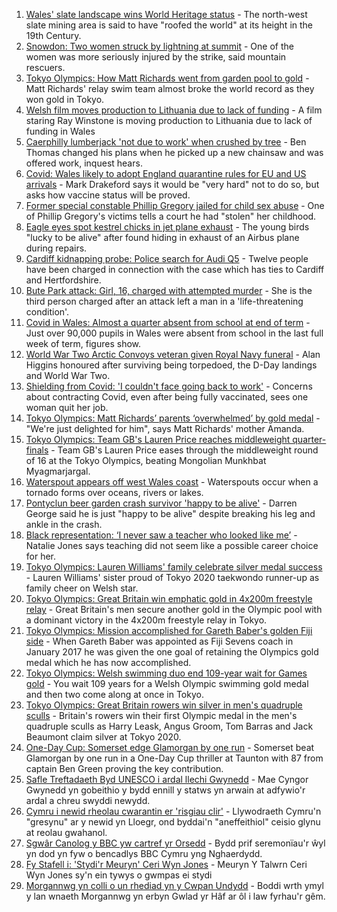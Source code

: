 1. [Wales' slate landscape wins World Heritage status](https://www.bbc.co.uk/news/uk-wales-57986167) - The north-west slate mining area is said to have "roofed the world" at its height in the 19th Century.
2. [Snowdon: Two women struck by lightning at summit](https://www.bbc.co.uk/news/uk-wales-57999183) - One of the women was more seriously injured by the strike, said mountain rescuers.
3. [Tokyo Olympics: How Matt Richards went from garden pool to gold](https://www.bbc.co.uk/news/uk-wales-57994645) - Matt Richards' relay swim team almost broke the world record as they won gold in Tokyo.
4. [Welsh film moves production to Lithuania due to lack of funding](https://www.bbc.co.uk/news/uk-wales-57986735) - A film staring Ray Winstone is moving production to Lithuania due to lack of funding in Wales
5. [Caerphilly lumberjack 'not due to work' when crushed by tree](https://www.bbc.co.uk/news/uk-wales-58003299) - Ben Thomas changed his plans when he picked up a new chainsaw and was offered work, inquest hears.
6. [Covid: Wales likely to adopt England quarantine rules for EU and US arrivals](https://www.bbc.co.uk/news/uk-wales-politics-57996964) - Mark Drakeford says it would be "very hard" not to do so, but asks how vaccine status will be proved.
7. [Former special constable Phillip Gregory jailed for child sex abuse](https://www.bbc.co.uk/news/uk-wales-57994650) - One of Phillip Gregory's victims tells a court he had "stolen" her childhood.
8. [Eagle eyes spot kestrel chicks in jet plane exhaust](https://www.bbc.co.uk/news/uk-wales-57992207) - The young birds "lucky to be alive" after found hiding in exhaust of an Airbus plane during repairs.
9. [Cardiff kidnapping probe: Police search for Audi Q5](https://www.bbc.co.uk/news/uk-wales-57995554) - Twelve people have been charged in connection with the case which has ties to Cardiff and Hertfordshire.
10. [Bute Park attack: Girl, 16, charged with attempted murder](https://www.bbc.co.uk/news/uk-wales-57994643) - She is the third person charged after an attack left a man in a 'life-threatening condition'.
11. [Covid in Wales: Almost a quarter absent from school at end of term](https://www.bbc.co.uk/news/uk-wales-politics-57996960) - Just over 90,000 pupils in Wales were absent from school in the last full week of term, figures show.
12. [World War Two Arctic Convoys veteran given Royal Navy funeral](https://www.bbc.co.uk/news/uk-wales-57976879) - Alan Higgins honoured after surviving being torpedoed, the D-Day landings and World War Two.
13. [Shielding from Covid: 'I couldn't face going back to work'](https://www.bbc.co.uk/news/uk-wales-57995550) - Concerns about contracting Covid, even after being fully vaccinated, sees one woman quit her job.
14. [Tokyo Olympics: Matt Richards’ parents ‘overwhelmed’ by gold medal](https://www.bbc.co.uk/news/uk-wales-57999903) - "We're just delighted for him", says Matt Richards' mother Amanda.
15. [Tokyo Olympics: Team GB's Lauren Price reaches middleweight quarter-finals](https://www.bbc.co.uk/sport/av/olympics/57994254) - Team GB's Lauren Price eases through the middleweight round of 16 at the Tokyo Olympics, beating Mongolian Munkhbat Myagmarjargal.
16. [Waterspout appears off west Wales coast](https://www.bbc.co.uk/news/uk-wales-57989175) - Waterspouts occur when a tornado forms over oceans, rivers or lakes.
17. [Pontyclun beer garden crash survivor 'happy to be alive'](https://www.bbc.co.uk/news/uk-wales-57992208) - Darren George said he is just "happy to be alive" despite breaking his leg and ankle in the crash.
18. [Black representation: ‘I never saw a teacher who looked like me’](https://www.bbc.co.uk/news/uk-wales-57983960) - Natalie Jones says teaching did not seem like a possible career choice for her.
19. [Tokyo Olympics: Lauren Williams' family celebrate silver medal success](https://www.bbc.co.uk/news/uk-wales-57978726) - Lauren Williams' sister proud of Tokyo 2020 taekwondo runner-up as family cheer on Welsh star.
20. [Tokyo Olympics: Great Britain win emphatic gold in 4x200m freestyle relay](https://www.bbc.co.uk/sport/olympics/57993545) - Great Britain's men secure another gold in the Olympic pool with a dominant victory in the 4x200m freestyle relay in Tokyo.
21. [Tokyo Olympics: Mission accomplished for Gareth Baber's golden Fiji side](https://www.bbc.co.uk/sport/rugby-union/57999469) - When Gareth Baber was appointed as Fiji Sevens coach in January 2017 he was given the one goal of retaining the Olympics gold medal which he has now accomplished.
22. [Tokyo Olympics: Welsh swimming duo end 109-year wait for Games gold](https://www.bbc.co.uk/sport/wales/57994794) - You wait 109 years for a Welsh Olympic swimming gold medal and then two come along at once in Tokyo.
23. [Tokyo Olympics: Great Britain rowers win silver in men's quadruple sculls](https://www.bbc.co.uk/sport/olympics/57993357) - Britain's rowers win their first Olympic medal in the men's quadruple sculls as Harry Leask, Angus Groom, Tom Barras and Jack Beaumont claim silver at Tokyo 2020.
24. [One-Day Cup: Somerset edge Glamorgan by one run](https://www.bbc.co.uk/sport/cricket/58001176) - Somerset beat Glamorgan by one run in a One-Day Cup thriller at Taunton with 87 from captain Ben Green proving the key contribution.
25. [Safle Treftadaeth Byd UNESCO i ardal llechi Gwynedd](https://www.bbc.co.uk/newyddion/57994907) - Mae Cyngor Gwynedd yn gobeithio y bydd ennill y statws yn arwain at adfywio'r ardal a chreu swyddi newydd.
26. [Cymru i newid rheolau cwarantin er 'risgiau clir'](https://www.bbc.co.uk/newyddion/57998993) - Llywodraeth Cymru'n "gresynu" ar y newid yn Lloegr, ond byddai'n "aneffeithiol" ceisio glynu at reolau gwahanol.
27. [Sgwâr Canolog y BBC yw cartref yr Orsedd](https://www.bbc.co.uk/newyddion/57949114) - Bydd prif seremonïau'r ŵyl yn dod yn fyw o bencadlys BBC Cymru yng Nghaerdydd.
28. [Fy Stafell i: 'Stydi'r Meuryn' Ceri Wyn Jones](https://www.bbc.co.uk/newyddion/57975995) - Meuryn Y Talwrn Ceri Wyn Jones sy'n ein tywys o gwmpas ei stydi
29. [Morgannwg yn colli o un rhediad yn y Cwpan Undydd](https://www.bbc.co.uk/newyddion/58002068) - Boddi wrth ymyl y lan wnaeth Morgannwg yn erbyn Gwlad yr Hâf ar ôl i law fyrhau'r gêm.
